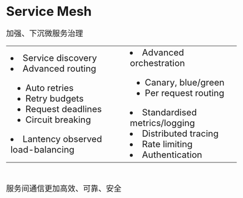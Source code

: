 <!-- ex_nonav -->
<h1 style="font-size:250%;">Service Mesh</h1>

<p style="font-size:150%;">加强、下沉微服务治理</p>

<table border="0" style="float: middle; width: 125%;">
 <tr>
    <td style="font-size:150%;">
        <li>Service discovery</li>
        <li>Advanced routing</li>
            <ul>
            <li>Auto retries</li>
            <li>Retry budgets</li>
            <li>Request deadlines</li>
            <li>Circuit breaking</li>
            </ul>
        <li>Lantency observed load-balancing</li>
    </td>
    <td style="font-size:150%;">
        <li>Advanced orchestration</li>
            <ul>
            <li>Canary, blue/green</li>
            <li>Per request routing</li>
            </ul>
        <li>Standardised metrics/logging</li>
        <li>Distributed tracing</li>
        <li>Rate limiting</li>
        <li>Authentication</li>
    </td>
 </tr>
</table>

<br>
<p style="font-size:150%;">服务间通信更加高效、可靠、安全</p>
